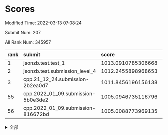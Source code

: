 # Scores

Modified Time: 2022-03-13 07:08:24

Submit Num: 207

All Rank Num: 345957

| rank |               submit               |       score        |       sigma        | pk_num |
| :--- | :--------------------------------- | :----------------- | :----------------- | :----- |
| 1    | jsonzb.test.test_1                 | 1013.0910785306668 | 0.819798196851417  | 6688   |
| 2    | jsonzb.test.submission_level_4     | 1012.2455898968653 | 0.791336026446152  | 6686   |
| 3    | cpp.21_12_24.submission-2b2ea0d7   | 1011.8456196156138 | 0.7844546666720971 | 6684   |
| 55   | cpp.2022_01_09.submission-5b0e3de2 | 1005.0946735116796 | 0.7054320072416875 | 6685   |
| 56   | cpp.2022_01_09.submission-816672bd | 1005.0088773969135 | 0.7139782003003775 | 6682   |


<details>
<summary>全部</summary>

| rank |                 submit                 |       score        |       sigma        | pk_num |
| :--- | :------------------------------------- | :----------------- | :----------------- | :----- |
| 1    | jsonzb.test.test_1                     | 1013.0910785306668 | 0.819798196851417  | 6688   |
| 2    | jsonzb.test.submission_level_4         | 1012.2455898968653 | 0.791336026446152  | 6686   |
| 3    | cpp.21_12_24.submission-2b2ea0d7       | 1011.8456196156138 | 0.7844546666720971 | 6684   |
| 4    | gobigger.level_3.submission_level_3_20 | 1011.6850283036449 | 0.8001417329194571 | 6679   |
| 5    | gobigger.level_3.submission_level_3_15 | 1011.6210784501664 | 0.7536812312325458 | 6682   |
| 6    | gobigger.level_3.submission_level_3_9  | 1011.4301501807305 | 0.7668948634979755 | 6684   |
| 7    | gobigger.level_3.submission_level_3_6  | 1011.4262697609314 | 0.7990391898862739 | 6688   |
| 8    | gobigger.level_3.submission_level_3_16 | 1011.0653817648018 | 0.770117284537968  | 6688   |
| 9    | gobigger.level_3.submission_level_3_27 | 1011.0583254208453 | 0.7807027161696463 | 6691   |
| 10   | gobigger.level_3.submission_level_3_21 | 1010.8161214468839 | 0.7646282360095433 | 6684   |
| 11   | gobigger.level_3.submission_level_3_0  | 1010.8016508069186 | 0.7616364701402603 | 6682   |
| 12   | gobigger.level_3.submission_level_3_39 | 1010.7977862172567 | 0.7667724495578728 | 6688   |
| 13   | gobigger.level_3.submission_level_3_19 | 1010.7437446742279 | 0.7754272272728701 | 6689   |
| 14   | gobigger.level_3.submission_level_3_4  | 1010.7352669999156 | 0.7597148700646992 | 6689   |
| 15   | gobigger.level_3.submission_level_3_29 | 1010.6000324033846 | 0.7608561176292776 | 6684   |
| 16   | gobigger.level_3.submission_level_3_13 | 1010.5517554576039 | 0.7714783181004979 | 6680   |
| 17   | gobigger.level_3.submission_level_3_36 | 1010.5390991369756 | 0.758545174426858  | 6686   |
| 18   | gobigger.level_3.submission_level_3_42 | 1010.4630122271619 | 0.7723624822696263 | 6689   |
| 19   | gobigger.level_3.submission_level_3_30 | 1010.3885221450454 | 0.760005308707187  | 6680   |
| 20   | gobigger.level_3.submission_level_3_35 | 1010.2805299291945 | 0.7614761006231601 | 6685   |
| 21   | gobigger.level_3.submission_level_3_34 | 1010.2757648104887 | 0.8040282707931939 | 6688   |
| 22   | gobigger.level_3.submission_level_3_24 | 1010.251983643779  | 0.7398994901444949 | 6691   |
| 23   | gobigger.level_3.submission_level_3_47 | 1010.2001842675219 | 0.7437781781297831 | 6681   |
| 24   | gobigger.level_3.submission_level_3_22 | 1010.1381146491773 | 0.7557527145442319 | 6685   |
| 25   | gobigger.level_3.submission_level_3_26 | 1010.0725537110974 | 0.763139642223411  | 6689   |
| 26   | gobigger.level_3.submission_level_3_41 | 1010.0529890976954 | 0.7688557951515491 | 6687   |
| 27   | gobigger.level_3.submission_level_3_33 | 1010.0502982074166 | 0.7690013479810542 | 6687   |
| 28   | gobigger.level_3.submission_level_3_28 | 1010.0302213247968 | 0.7535681263445612 | 6689   |
| 29   | gobigger.level_3.submission_level_3_1  | 1010.0182794574469 | 0.7503864373938076 | 6682   |
| 30   | gobigger.level_3.submission_level_3_45 | 1009.8791252379482 | 0.7602698343320506 | 6690   |
| 31   | gobigger.level_3.submission_level_3_7  | 1009.8695998325825 | 0.7228345194606842 | 6689   |
| 32   | gobigger.level_3.submission_level_3_10 | 1009.8090394124474 | 0.7504663566233997 | 6685   |
| 33   | gobigger.level_3.submission_level_3_25 | 1009.8023404950379 | 0.7564503852383021 | 6687   |
| 34   | gobigger.level_3.submission_level_3_12 | 1009.8005757965159 | 0.7567794413332308 | 6684   |
| 35   | gobigger.level_3.submission_level_3_23 | 1009.7881097300495 | 0.7482691538864612 | 6678   |
| 36   | gobigger.level_3.submission_level_3_32 | 1009.7291751381416 | 0.7878304782766922 | 6685   |
| 37   | gobigger.level_3.submission_level_3_48 | 1009.5745912664635 | 0.7425862200771393 | 6687   |
| 38   | gobigger.level_3.submission_level_3_2  | 1009.5409374373043 | 0.7557851215329595 | 6689   |
| 39   | gobigger.level_3.submission_level_3_40 | 1009.5083741740533 | 0.7405082330941076 | 6685   |
| 40   | gobigger.level_3.submission_level_3_31 | 1009.4386762197429 | 0.7530562828449405 | 6687   |
| 41   | gobigger.level_3.submission_level_3_44 | 1009.3887471903004 | 0.7487852583423781 | 6680   |
| 42   | gobigger.level_3.submission_level_3_5  | 1009.3288510523187 | 0.7796889143129744 | 6682   |
| 43   | gobigger.level_3.submission_level_3_11 | 1009.2023241315857 | 0.7431365749357912 | 6685   |
| 44   | gobigger.level_3.submission_level_3_37 | 1009.1720012809229 | 0.7704180785800199 | 6684   |
| 45   | gobigger.level_3.submission_level_3_43 | 1009.0207677386567 | 0.7537589530919195 | 6689   |
| 46   | gobigger.level_3.submission_level_3_8  | 1008.9857219532277 | 0.751280870296652  | 6680   |
| 47   | gobigger.level_3.submission_level_3_46 | 1008.9166456939428 | 0.7359950722787714 | 6687   |
| 48   | gobigger.level_3.submission_level_3_14 | 1008.8723464142614 | 0.7501949545985321 | 6685   |
| 49   | gobigger.level_3.submission_level_3_18 | 1008.6789105759502 | 0.7360671355244871 | 6689   |
| 50   | gobigger.level_3.submission_level_3_3  | 1008.6043397787878 | 0.7274987510744095 | 6685   |
| 51   | gobigger.level_3.submission_level_3_38 | 1008.1723811866875 | 0.7338897095747728 | 6683   |
| 52   | gobigger.level_3.submission_level_3_49 | 1008.0860829100033 | 0.7360626265663405 | 6683   |
| 53   | gobigger.level_3.submission_level_3_17 | 1007.8437755753558 | 0.7461243908695844 | 6689   |
| 54   | gobigger.level_1.submission_level_1_36 | 1005.4029159854163 | 0.7084411369370702 | 6691   |
| 55   | cpp.2022_01_09.submission-5b0e3de2     | 1005.0946735116796 | 0.7054320072416875 | 6685   |
| 56   | cpp.2022_01_09.submission-816672bd     | 1005.0088773969135 | 0.7139782003003775 | 6682   |
| 57   | gobigger.level_1.submission_level_1_0  | 1004.972103039588  | 0.7138942197212308 | 6684   |
| 58   | gobigger.level_1.submission_level_1_34 | 1004.5624107424921 | 0.7390834639135915 | 6679   |
| 59   | gobigger.level_1.submission_level_1_8  | 1004.3923347217594 | 0.7109024274070626 | 6681   |
| 60   | gobigger.level_1.submission_level_1_6  | 1004.301292941384  | 0.722059933025092  | 6690   |
| 61   | gobigger.level_1.submission_level_1_49 | 1004.2808789063827 | 0.7147495308471932 | 6683   |
| 62   | gobigger.level_1.submission_level_1_7  | 1004.165362156706  | 0.7182705347632573 | 6692   |
| 63   | gobigger.level_1.submission_level_1_26 | 1004.0100074942133 | 0.7412123082445194 | 6689   |
| 64   | gobigger.level_1.submission_level_1_33 | 1004.0010810487659 | 0.7143015017451236 | 6685   |
| 65   | gobigger.level_1.submission_level_1_41 | 1003.9023197533751 | 0.7139775717591885 | 6683   |
| 66   | gobigger.level_1.submission_level_1_29 | 1003.8982804077831 | 0.7171698433492931 | 6684   |
| 67   | gobigger.level_1.submission_level_1_46 | 1003.7596198377494 | 0.722979417230743  | 6684   |
| 68   | gobigger.level_1.submission_level_1_48 | 1003.7524359715023 | 0.723469694887129  | 6690   |
| 69   | gobigger.level_1.submission_level_1_13 | 1003.6906846296375 | 0.720523665604491  | 6680   |
| 70   | gobigger.level_1.submission_level_1_18 | 1003.6414729142301 | 0.7203143523465098 | 6681   |
| 71   | gobigger.level_1.submission_level_1_15 | 1003.6354084720967 | 0.7139959839199824 | 6680   |
| 72   | gobigger.level_1.submission_level_1_37 | 1003.6328232361288 | 0.7290557592544957 | 6684   |
| 73   | gobigger.level_1.submission_level_1_45 | 1003.5708283306905 | 0.7273617305288322 | 6687   |
| 74   | gobigger.level_1.submission_level_1_17 | 1003.5649176139865 | 0.717768580320887  | 6691   |
| 75   | gobigger.level_1.submission_level_1_1  | 1003.547763071435  | 0.7254092366416085 | 6685   |
| 76   | gobigger.level_1.submission_level_1_24 | 1003.5119384381538 | 0.7201659437870266 | 6687   |
| 77   | gobigger.level_1.submission_level_1_40 | 1003.5080910137888 | 0.7274217859155228 | 6688   |
| 78   | gobigger.level_1.submission_level_1_43 | 1003.4840922529219 | 0.7116751783763727 | 6690   |
| 79   | gobigger.level_1.submission_level_1_2  | 1003.4408285398562 | 0.7118124753901637 | 6681   |
| 80   | gobigger.level_1.submission_level_1_22 | 1003.4267654674532 | 0.7178591408758573 | 6684   |
| 81   | gobigger.level_1.submission_level_1_12 | 1003.3629453275728 | 0.7198142391990121 | 6685   |
| 82   | gobigger.level_1.submission_level_1_19 | 1003.353092346648  | 0.7325044911890619 | 6686   |
| 83   | gobigger.level_1.submission_level_1_21 | 1003.3390436008619 | 0.7054357585303949 | 6687   |
| 84   | gobigger.level_1.submission_level_1_31 | 1003.3180643154884 | 0.7139598490823819 | 6683   |
| 85   | gobigger.level_1.submission_level_1_32 | 1003.2632106384655 | 0.7057564023885292 | 6683   |
| 86   | gobigger.level_1.submission_level_1_11 | 1003.2179327747378 | 0.7268772111583687 | 6685   |
| 87   | gobigger.level_1.submission_level_1_35 | 1003.2005620547291 | 0.7115218368020673 | 6683   |
| 88   | gobigger.level_1.submission_level_1_3  | 1003.165025181836  | 0.7214785742001358 | 6683   |
| 89   | gobigger.level_1.submission_level_1_27 | 1003.0657816348169 | 0.7181974722089031 | 6688   |
| 90   | gobigger.level_1.submission_level_1_38 | 1003.0420010158541 | 0.714325693711811  | 6681   |
| 91   | gobigger.level_1.submission_level_1_20 | 1003.0031059666497 | 0.7074274689863349 | 6680   |
| 92   | gobigger.level_1.submission_level_1_16 | 1002.8980898725661 | 0.708349212931847  | 6689   |
| 93   | gobigger.level_1.submission_level_1_42 | 1002.8276080285107 | 0.7116912279442003 | 6682   |
| 94   | gobigger.level_1.submission_level_1_5  | 1002.8214705258755 | 0.7078715846793021 | 6685   |
| 95   | gobigger.level_1.submission_level_1_10 | 1002.7846083851433 | 0.7236696419360577 | 6689   |
| 96   | gobigger.level_1.submission_level_1_39 | 1002.635327796644  | 0.721363570782396  | 6686   |
| 97   | gobigger.level_1.submission_level_1_28 | 1002.4387718928219 | 0.7176128263335378 | 6687   |
| 98   | gobigger.level_1.submission_level_1_47 | 1002.4206568499724 | 0.7087963742116942 | 6687   |
| 99   | gobigger.level_1.submission_level_1_4  | 1002.3776980643772 | 0.7220043118879453 | 6686   |
| 100  | gobigger.level_1.submission_level_1_14 | 1002.3714282210761 | 0.7076677062655009 | 6682   |
| 101  | gobigger.level_1.submission_level_1_30 | 1002.2710338076853 | 0.7202816597027324 | 6683   |
| 102  | gobigger.level_1.submission_level_1_9  | 1002.192678679725  | 0.7166699619866006 | 6688   |
| 103  | gobigger.level_1.submission_level_1_44 | 1001.9895531749545 | 0.7245036555966755 | 6688   |
| 104  | gobigger.level_1.submission_level_1_23 | 1001.6712871060319 | 0.7027020799407327 | 6684   |
| 105  | gobigger.level_1.submission_level_1_25 | 1001.3609238882603 | 0.7013622243026704 | 6684   |
| 106  | gobigger.random.submission_random_6    | 997.0774980080873  | 0.7150895527460818 | 6686   |
| 107  | gobigger.random.submission_random_47   | 997.0601668390182  | 0.7179189045950465 | 6682   |
| 108  | gobigger.random.submission_random_38   | 997.0481989913656  | 0.7008339168978122 | 6684   |
| 109  | gobigger.random.submission_random_32   | 997.0444618752759  | 0.7073044407394887 | 6689   |
| 110  | gobigger.random.submission_random_15   | 996.9884028245605  | 0.697887116300292  | 6685   |
| 111  | gobigger.random.submission_random_40   | 996.8876522708246  | 0.7009359434038858 | 6685   |
| 112  | gobigger.random.submission_random_45   | 996.8134198283628  | 0.7052330590002668 | 6687   |
| 113  | gobigger.random.submission_random_11   | 996.8015910086757  | 0.7115892700657049 | 6685   |
| 114  | gobigger.random.submission_random_3    | 996.578055817977   | 0.6965368298183229 | 6687   |
| 115  | gobigger.random.submission_random_37   | 996.5263104620215  | 0.7040301989128932 | 6685   |
| 116  | gobigger.random.submission_random_25   | 996.464210535304   | 0.7288417384971875 | 6686   |
| 117  | gobigger.random.submission_random_14   | 996.4075288179793  | 0.7024085333254014 | 6682   |
| 118  | gobigger.random.submission_random_18   | 996.3942203679497  | 0.7058431595809966 | 6684   |
| 119  | gobigger.random.submission_random_5    | 996.3865925414784  | 0.7107901888402969 | 6684   |
| 120  | gobigger.random.submission_random_10   | 996.3354739433164  | 0.6980586436591325 | 6680   |
| 121  | gobigger.random.submission_random_23   | 996.245053899727   | 0.7099653561744722 | 6689   |
| 122  | gobigger.random.submission_random_29   | 996.2292917468895  | 0.7130363033125131 | 6689   |
| 123  | gobigger.random.submission_random_17   | 996.2200423234228  | 0.7010848531443266 | 6680   |
| 124  | gobigger.random.submission_random_35   | 996.207224085807   | 0.7154035664831693 | 6685   |
| 125  | gobigger.random.submission_random_46   | 996.1710497420006  | 0.7050451553882829 | 6678   |
| 126  | gobigger.random.submission_random_49   | 996.1694138963619  | 0.7115933663350603 | 6685   |
| 127  | gobigger.random.submission_random_0    | 996.1100200925275  | 0.7083019900041962 | 6688   |
| 128  | gobigger.random.submission_random_27   | 996.1009200916858  | 0.7101491456519345 | 6689   |
| 129  | gobigger.random.submission_random_30   | 996.0695298306016  | 0.7210874830202629 | 6689   |
| 130  | gobigger.random.submission_random_28   | 996.018415528822   | 0.7079982533225728 | 6683   |
| 131  | gobigger.random.submission_random_16   | 995.9328186054574  | 0.7012554938443184 | 6683   |
| 132  | gobigger.random.submission_random_20   | 995.9308615642906  | 0.7014066683831626 | 6686   |
| 133  | gobigger.random.submission_random_42   | 995.8618560228879  | 0.7077346240179554 | 6679   |
| 134  | gobigger.random.submission_random_24   | 995.7275384968998  | 0.7080239943535737 | 6686   |
| 135  | gobigger.random.submission_random_1    | 995.719777627454   | 0.707262442999592  | 6676   |
| 136  | gobigger.random.submission_random_48   | 995.7135965055603  | 0.7194428717167879 | 6686   |
| 137  | gobigger.random.submission_random_7    | 995.6887278440746  | 0.7115567286528299 | 6684   |
| 138  | gobigger.random.submission_random_21   | 995.6268322176895  | 0.7063979796367296 | 6688   |
| 139  | gobigger.random.submission_random_9    | 995.5882395474742  | 0.6967718221442271 | 6689   |
| 140  | gobigger.random.submission_random_34   | 995.5823716614921  | 0.7021908246950725 | 6681   |
| 141  | gobigger.random.submission_random_39   | 995.4217883049575  | 0.7106870706646327 | 6685   |
| 142  | gobigger.random.submission_random_44   | 995.3741187231867  | 0.7125963111984669 | 6684   |
| 143  | gobigger.random.submission_random_19   | 995.361657413108   | 0.7100136553074634 | 6681   |
| 144  | gobigger.random.submission_random_12   | 995.3395310382981  | 0.7152304642409827 | 6684   |
| 145  | gobigger.random.submission_random_41   | 995.3140746826685  | 0.7133180688255906 | 6687   |
| 146  | gobigger.random.submission_random_26   | 995.3034601981559  | 0.7140142581518505 | 6688   |
| 147  | gobigger.random.submission_random_22   | 995.2589022637305  | 0.7011059669789524 | 6685   |
| 148  | gobigger.random.submission_random_2    | 995.2466446870761  | 0.6985830009711965 | 6685   |
| 149  | gobigger.random.submission_random_31   | 995.2003729457844  | 0.713325172666079  | 6683   |
| 150  | gobigger.random.submission_random_4    | 995.1080421016497  | 0.7185963907375017 | 6685   |
| 151  | gobigger.random.submission_random_43   | 995.0227688207057  | 0.7146547205706376 | 6683   |
| 152  | gobigger.random.submission_random_36   | 995.0000086976154  | 0.7047053201855656 | 6682   |
| 153  | gobigger.random.submission_random_13   | 994.9499186875519  | 0.7153734052394108 | 6685   |
| 154  | gobigger.random.submission_random_8    | 994.8885056225213  | 0.7246058084183055 | 6688   |
| 155  | gobigger.random.submission_random_33   | 994.8193182835325  | 0.7045391537931689 | 6687   |
| 156  | gobigger.level_2.submission_level_2_4  | 993.9246110732336  | 0.736524300397834  | 6685   |
| 157  | gobigger.level_2.submission_level_2_25 | 993.7536078811411  | 0.7326954968761316 | 6683   |
| 158  | gobigger.level_2.submission_level_2_9  | 993.6451749669545  | 0.7145706329764421 | 6683   |
| 159  | gobigger.level_2.submission_level_2_17 | 993.5949128265836  | 0.737139496575079  | 6689   |
| 160  | gobigger.level_2.submission_level_2_21 | 993.3995103360958  | 0.7579776930588443 | 6692   |
| 161  | gobigger.level_2.submission_level_2_16 | 993.3148964869597  | 0.7346833863930374 | 6685   |
| 162  | gobigger.level_2.submission_level_2_48 | 993.2505807034089  | 0.7451430518219817 | 6687   |
| 163  | gobigger.level_2.submission_level_2_28 | 993.2146718506659  | 0.7409650452183791 | 6685   |
| 164  | gobigger.level_2.submission_level_2_46 | 993.1889643278664  | 0.7519077759234205 | 6690   |
| 165  | gobigger.level_2.submission_level_2_47 | 993.0486312448444  | 0.7248820323955579 | 6680   |
| 166  | gobigger.level_2.submission_level_2_0  | 992.9307368725104  | 0.7484614666345711 | 6688   |
| 167  | gobigger.level_2.submission_level_2_38 | 992.8971901319326  | 0.7125555083682196 | 6686   |
| 168  | gobigger.level_2.submission_level_2_8  | 992.8104769288972  | 0.7623976640293453 | 6689   |
| 169  | gobigger.level_2.submission_level_2_31 | 992.753031795016   | 0.7523645426560035 | 6683   |
| 170  | gobigger.level_2.submission_level_2_10 | 992.7102796945805  | 0.7515626865387836 | 6683   |
| 171  | gobigger.level_2.submission_level_2_42 | 992.6641771509727  | 0.736515179902254  | 6681   |
| 172  | gobigger.level_2.submission_level_2_39 | 992.5913848368017  | 0.7314673956199726 | 6684   |
| 173  | gobigger.level_2.submission_level_2_35 | 992.5756540059555  | 0.7558624468022744 | 6684   |
| 174  | gobigger.level_2.submission_level_2_26 | 992.5721480838451  | 0.7664309442219186 | 6687   |
| 175  | gobigger.level_2.submission_level_2_27 | 992.5225865440342  | 0.7340649387592363 | 6681   |
| 176  | gobigger.level_2.submission_level_2_32 | 992.508973172074   | 0.768042106963731  | 6685   |
| 177  | gobigger.level_2.submission_level_2_7  | 992.3659961195145  | 0.7496571433748165 | 6687   |
| 178  | gobigger.level_2.submission_level_2_43 | 992.2712109471921  | 0.7435855058969897 | 6684   |
| 179  | gobigger.level_2.submission_level_2_49 | 992.2475377888021  | 0.7392956236995141 | 6689   |
| 180  | gobigger.level_2.submission_level_2_29 | 992.230915456159   | 0.7433967360693807 | 6684   |
| 181  | gobigger.level_2.submission_level_2_19 | 992.1965738316679  | 0.7429905248849127 | 6686   |
| 182  | gobigger.level_2.submission_level_2_22 | 992.0614301505861  | 0.7428104890629053 | 6688   |
| 183  | gobigger.level_2.submission_level_2_23 | 992.0391788174954  | 0.7472793676926063 | 6685   |
| 184  | gobigger.level_2.submission_level_2_2  | 992.0295200698328  | 0.7339263500265091 | 6687   |
| 185  | gobigger.level_2.submission_level_2_33 | 991.9689581987525  | 0.7627204301862052 | 6683   |
| 186  | gobigger.level_2.submission_level_2_14 | 991.8946897846796  | 0.7483784288333448 | 6685   |
| 187  | gobigger.level_2.submission_level_2_45 | 991.8929605418971  | 0.7613364119900369 | 6688   |
| 188  | gobigger.level_2.submission_level_2_37 | 991.8021381736747  | 0.7494754286878073 | 6688   |
| 189  | gobigger.level_2.submission_level_2_1  | 991.7990264223283  | 0.7695546268970462 | 6687   |
| 190  | gobigger.level_2.submission_level_2_6  | 991.5754591405604  | 0.7487240617354981 | 6682   |
| 191  | gobigger.level_2.submission_level_2_41 | 991.5682963830961  | 0.749033265918426  | 6691   |
| 192  | gobigger.level_2.submission_level_2_40 | 991.4066510163703  | 0.7582339600540076 | 6681   |
| 193  | gobigger.level_2.submission_level_2_20 | 991.3375807252669  | 0.7555588231500135 | 6684   |
| 194  | gobigger.level_2.submission_level_2_24 | 991.3249399504757  | 0.7669275877437348 | 6688   |
| 195  | gobigger.level_2.submission_level_2_36 | 991.2898636405594  | 0.7451781502071811 | 6686   |
| 196  | gobigger.level_2.submission_level_2_34 | 991.2100467736053  | 0.7446929322986273 | 6686   |
| 197  | gobigger.level_2.submission_level_2_12 | 991.106403949439   | 0.7831726503355536 | 6687   |
| 198  | gobigger.level_2.submission_level_2_3  | 990.9840375632953  | 0.7536927833859234 | 6685   |
| 199  | gobigger.level_2.submission_level_2_30 | 990.9518173222067  | 0.7454355609253004 | 6687   |
| 200  | gobigger.level_2.submission_level_2_5  | 990.8574147702179  | 0.7618072283110002 | 6688   |
| 201  | gobigger.level_2.submission_level_2_44 | 990.8132712696255  | 0.766253491508183  | 6686   |
| 202  | gobigger.level_2.submission_level_2_13 | 990.7947263531748  | 0.7517031889995498 | 6684   |
| 203  | gobigger.level_2.submission_level_2_11 | 990.770445733263   | 0.7706904731534399 | 6686   |
| 204  | gobigger.level_2.submission_level_2_18 | 990.7390324751905  | 0.7427719288872062 | 6682   |
| 205  | gobigger.level_2.submission_level_2_15 | 990.4369891877868  | 0.7589067212920941 | 6680   |
| 206  | gobigger.none.submission_none_1        | 976.9293873543601  | 1.3696638992514243 | 6680   |
| 207  | gobigger.none.submission_none_0        | 976.2089797017421  | 1.4554800132020091 | 6685   |

</details>